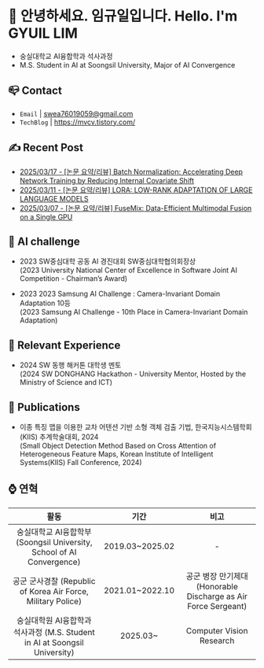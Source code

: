 
# 👋 안녕하세요. 임규일입니다. Hello. I'm GYUIL LIM

- 숭실대학교 AI융합학과 석사과정
- M.S. Student in AI at Soongsil University, Major of AI Convergence


## 📪 Contact

- `Email` | swea76019059@gmail.com
- `TechBlog` | <a href="https://stg0123.github.io/" target="_blank">https://mvcv.tistory.com/</a>


## ✍️ Recent Post 
- [2025/03/17 - [논문 요약/리뷰] Batch Normalization: Accelerating Deep Network Training by Reducing Internal Covariate Shift](https://mvcv.tistory.com/75) <br/>
- [2025/03/11 - [논문 요약/리뷰] LORA: LOW-RANK ADAPTATION OF LARGE LANGUAGE MODELS](https://mvcv.tistory.com/74) <br/>
- [2025/03/07 - [논문 요약/리뷰] FuseMix: Data-Efficient Multimodal Fusion on a Single GPU](https://mvcv.tistory.com/73) <br/>


## 🏁 AI challenge
- 2023 SW중심대학 공동 AI 경진대회 SW중심대학협의회장상  
(2023 University National Center of Excellence in Software Joint AI Competition - Chairman’s Award)

- 2023 2023 Samsung AI Challenge : Camera-Invariant Domain Adaptation 10등  
(2023 Samsung AI Challenge - 10th Place in Camera-Invariant Domain Adaptation)

## 🌟 Relevant Experience
- 2024 SW 동행 해커톤 대학생 멘토  
(2024 SW DONGHANG Hackathon - University Mentor, Hosted by the Ministry of Science and ICT)

## 📜 Publications
- 이종 특징 맵을 이용한 교차 어텐션 기반 소형 객체 검출 기법, 한국지능시스템학회(KIIS) 추계학술대회, 2024  
(Small Object Detection Method Based on Cross Attention of Heterogeneous Feature Maps, Korean Institute of Intelligent Systems(KIIS) Fall Conference, 2024)

## ⌚ 연혁<br/>
|활동|기간|비고|
|:---:|:---:|:---:|
|숭실대학교 AI융합학부  (Soongsil University, School of AI Convergence)|2019.03~2025.02 |-|
|공군 군사경찰  (Republic of Korea Air Force, Military Police) |2021.01~2022.10|공군 병장 만기제대  (Honorable Discharge as Air Force Sergeant)|
|숭실대학원 AI융합학과 석사과정  (M.S. Student in AI at Soongsil University) | 2025.03~ |Computer Vision Research| 

